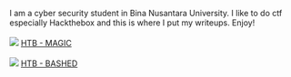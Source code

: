 I am a cyber security student in Bina Nusantara University. I like to do ctf especially Hackthebox and this is where I put my writeups. Enjoy!
<br><br>
![](/Magic/logo.png=100x100)
[HTB - MAGIC](https://corporalcat.github.io/Writeups/Magic/)
<br><br>
![](/Bashed/image001.jpg=100x100)
[HTB - BASHED](https://corporalcat.github.io/Writeups/Bashed/)


